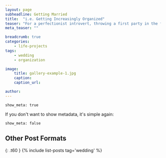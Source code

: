 ```yaml
---
layout: page
subheadline: Getting Married
title:  "i.e. Getting Increasingly Organized"
teaser: "For a perfectionist introvert, throwing a first party in the form of a wedding is a trip."
meta_teaser: ""

breadcrumb: true
categories:
    - life-projects
tags:
    - wedding
    - organization

image:
    title: gallery-example-1.jpg
    caption: 
    caption_url: 

author: 
---
```


<!--more-->

~~~
show_meta: true
~~~

If you don't want to show metadata, it's simple again:

~~~
show_meta: false
~~~


## Other Post Formats
{: .t60 }
{% include list-posts tag='wedding' %}

